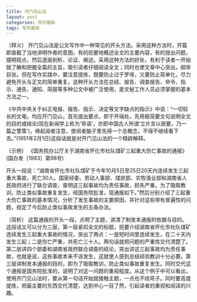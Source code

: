```yaml
---
title: 开门见山法
layout: post
categories: 写作基础
tags: 写作基础
---
```


〔释义〕 开门见山法是公文写作中一种常见的开头方法。采用这种方法时，开篇即直截了当地讲明作者的意图，有的扼要地概述全文的主要内容，有的提出问题，摆明观点，然后逐层剖析、论证、阐述。采用这种方法的好处，有利于读者一开始就了解和把握全篇的主旨，吸引读者仔细阅读全文；同时也使文章中心突出，纲举目张。但在写作实践中，要注意提炼，既要防止过于罗嗦，又要防止简单化，尽力避免开头与正文的简单重复。这种开头方法在总结、报告、调查报告、命令、指示、通告、通知、简报等多种公文中被广泛使用，是文秘工作人员必须掌握的基本方法之一。

《中共中央关于纠正电报、报告、指示、决定等文字缺点的指示》中说：“一切较长的文电，均应开门见山，首先提出要点，即于开端处，先用极简要文句说明全文的目的或结论(现在新闻学上称为‘导语’，亦即中国古人所谓‘立片言以居要，乃一篇之警策’)，唤起阅者注意，使阅者脑子里先得一个总概念，不得不继续看下去。”(1951年2月1日)这段话就是对开门见山法的一个精辟解释。

〔示例〕 《国务院办公厅关于湖南省怀化市社队煤矿三起重大伤亡事故的通报》(国办发〔1983〕第98号)

开头一段说：“湖南省怀化市社队煤矿于今年10月5日至25日20天内连续发生三起重大事故，死亡30人。国家经委、劳动人事部、煤炭部、农牧渔业部和湖南省人民政府进行了联合调查，查明这三起事故均为责任事故，损失严重。为了吸取教训，防止类似事故重复发生，经国务院批准，现通报如下。”然后分别介绍了三起重大伤亡事故的基本情况，分析了发生事故的主要原因，并针对这些带有普遍性的问题，规定了今后防止类似事故发生的五条办法。

〔简析〕 这篇通报的开头一段，点明了主题，讲清了制发本通报的依据与目的。这段话又可以分为三层，第一层紧扣全文的标题，扼要介绍湖南省怀化市社队煤矿连续发生三起重大事故的情况，突出了两点：一是短时间里连续发生，在二十天内发生三起；二是伤亡严重，共死亡三十人。两句话就把问题的严重性交代清楚了。第二层讲四个部委和湖南省政府联合调查的结论，突出讲这三起事故均为责任事故，也就是说，这些事故本来不该发生，这就使人感到总结经验教训十分必要。第三层讲制发本通报的目的，即为了吸取教训，防止类似事故重复发生。同时交代这个通报是国务院批准的，说明了对这一问题的重视程度。从这个例子中可以看出，使用开门见山法时，要从第一句话开始就接触主题，一点也不绕弯子。同时要高度提炼，把最主要的东西交代清楚，达到中心一目了然，引起读者的重视和阅读的兴趣。 